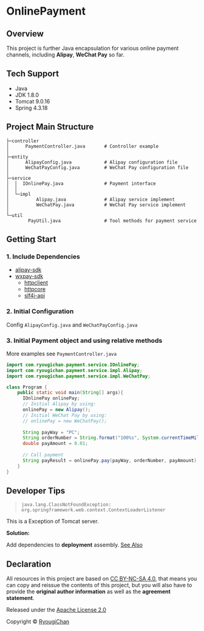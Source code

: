 # OnlinePayment

## Overview

This project is further Java encapsulation for various online payment channels, including **Alipay**, **WeChat Pay** so far.

## Tech Support

- Java
- JDK 1.8.0
- Tomcat 9.0.16
- Spring 4.3.18

## Project Main Structure

```console
├─controller
│      PaymentController.java       # Controller example
│
├─entity
│      AlipayConfig.java            # Alipay configuration file
│      WeChatPayConfig.java         # WeChat Pay configuration file
│
├─service
│  │  IOnlinePay.java               # Payment interface
│  │
│  └─impl
│          Alipay.java              # Alipay service implement
│          WeChatPay.java           # WeChat Pay service implement
│
└─util
        PayUtil.java                # Tool methods for payment service
```

## Getting Start

### 1. Include Dependencies

- [alipay-sdk](https://docs.open.alipay.com/54/103419)
- [wxpay-sdk](https://pay.weixin.qq.com/wiki/doc/api/external/native.php?chapter=11_1)
    - [httpclient](https://mvnrepository.com/artifact/org.apache.httpcomponents/httpclient)
    - [httpcore](https://mvnrepository.com/artifact/org.apache.httpcomponents/httpcore)
    - [slf4j-api](https://mvnrepository.com/artifact/org.slf4j/slf4j-api)

### 2. Initial Configuration

Config `AlipayConfig.java` and `WeChatPayConfig.java`

### 3. Initial Payment object and using relative methods 

More examples see `PaymentController.java`

```java
import com.ryougichan.payment.service.IOnlinePay;
import com.ryougichan.payment.service.impl.Alipay;
import com.ryougichan.payment.service.impl.WeChatPay;

class Program {
    public static void main(String[] args){
      IOnlinePay onlinePay;
      // Initial Alipay by using:
      onlinePay = new Alipay();
      // Initial WeChat Pay by using:
      // onlinePay = new WeChatPay();
      
      String payWay = "PC";
      String orderNumber = String.format("100%s", System.currentTimeMillis());
      double payAmount = 0.01;
          
      // Call payment
      String payResult = onlinePay.pay(payWay, orderNumber, payAmount);
    }
}
```

## Developer Tips

> `java.lang.ClassNotFoundException: org.springframework.web.context.ContextLoaderListener`

This is a Exception of Tomcat server.

**Solution:**

Add dependencies to **deployment** assembly. [See Also](https://stackoverflow.com/questions/6210757/java-lang-classnotfoundexception-org-springframework-web-context-contextloaderl)

## Declaration

All resources in this project are based on [CC BY-NC-SA 4.0](https://creativecommons.org/licenses/by-nc-sa/4.0/), that means you can copy and reissue the contents of this project, but you will also have to provide the **original author information** as well as the **agreement statement**.

Released under the [Apache License 2.0](LICENSE)

Copyright © [RyougiChan](https://github.com/RyougiChan)
